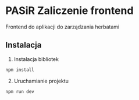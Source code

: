 # PASiR Zaliczenie frontend

Frontend do aplikacji do zarządzania herbatami

## Instalacja

1. Instalacja bibliotek
```bash
npm install
```
2. Uruchamianie projektu
```bash
npm run dev
```
